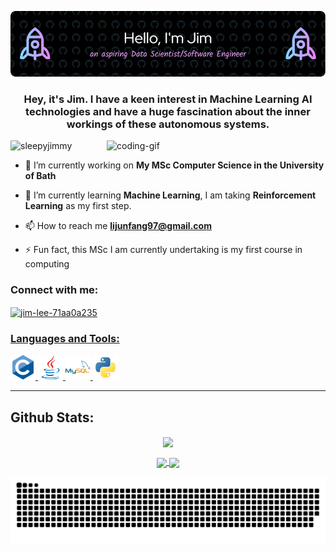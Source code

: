 ![Header](./github-header-image.png)


<h3 align="center">Hey, it's Jim. I have a keen interest in Machine Learning AI technologies and have a huge fascination about the inner workings of these autonomous systems.</h3>
<img align="right" alt="coding-gif" width="350" src="https://media4.giphy.com/media/HzPtbOKyBoBFsK4hyc/200w.gif?cid=6c09b952vn96o264qn75fadhrzr9xj9whnzel769jz067w1u&ep=v1_gifs_search&rid=200w.gif&ct=g">

<p align="left"> <img src="https://komarev.com/ghpvc/?username=sleepyjimmy&label=Profile%20views&color=0e75b6&style=flat" alt="sleepyjimmy" /> </p>

- 🔭 I’m currently working on **My MSc Computer Science in the University of Bath**

- 🌱 I’m currently learning **Machine Learning**, I am taking **Reinforcement Learning** as my first step.

- 📫 How to reach me **lijunfang97@gmail.com**

- ⚡ Fun fact, this MSc I am currently undertaking is my first course in computing

<h3 align="left">Connect with me:</h3>
<p align="left">
<a href="https://linkedin.com/in/jim-lee-71aa0a235" target="blank"><img align="center" src="https://raw.githubusercontent.com/rahuldkjain/github-profile-readme-generator/master/src/images/icons/Social/linked-in-alt.svg" alt="jim-lee-71aa0a235" height="30" width="40" />

<h3 align="left">Languages and Tools:</h3>
<p align="left"> <a href="https://www.cprogramming.com/" target="_blank" rel="noreferrer"> <img src="https://raw.githubusercontent.com/devicons/devicon/master/icons/c/c-original.svg" alt="c" width="40" height="40"/> </a> <a href="https://www.java.com" target="_blank" rel="noreferrer"> <img src="https://raw.githubusercontent.com/devicons/devicon/master/icons/java/java-original.svg" alt="java" width="40" height="40"/> </a> <a href="https://www.mysql.com/" target="_blank" rel="noreferrer"> <img src="https://raw.githubusercontent.com/devicons/devicon/master/icons/mysql/mysql-original-wordmark.svg" alt="mysql" width="40" height="40"/> </a> <a href="https://www.python.org" target="_blank" rel="noreferrer"> <img src="https://raw.githubusercontent.com/devicons/devicon/master/icons/python/python-original.svg" alt="python" width="40" height="40"/> </a> </p>

<hr/>

## Github Stats:
<p align="center">
   <img align="center" src="https://github-readme-streak-stats.herokuapp.com/?user=sleepyjimmy&theme=radical&"/>
</p>

<p align="center">
  <a href="https://github.com/sleepyjimmy">
   <img height="156em" align="center" src="https://github-readme-stats.vercel.app/api?username=sleepyjimmy&show_icons=true&locale=en&theme=radical&count_private=true">
  </a>
  <a href="https://github.com/sleepyjimmy/github-readme-stats">
    <img height="156em" align="center" src="https://github-readme-stats.vercel.app/api/top-langs?username=sleepyjimmy&show_icons=true&locale=en&layout=compact&theme=radical&langs_count=6" />
  </a>
 </p>

<p align="center">
<picture>
  <source media="(prefers-color-scheme: dark)" srcset="https://raw.githubusercontent.com/sleepyjimmy/sleepyjimmy/output/github-contribution-grid-snake-dark.svg">
  <source media="(prefers-color-scheme: light)" srcset="https://raw.githubusercontent.com/sleepyjimmy/sleepyjimmy/output/github-contribution-grid-snake.svg">
 <img alt="github contribution grid snake animation" src="https://raw.githubusercontent.com/sleepyjimmy/sleepyjimmy/output/github-contribution-grid-snake-dark.svg">
</picture>
</p>
